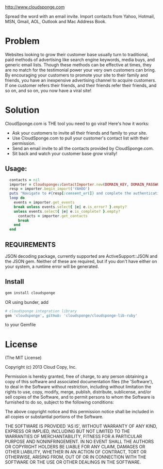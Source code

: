 http://www.cloudsponge.com

Spread the word with an email invite. Import contacts from Yahoo, Hotmail, MSN, Gmail, AOL, Outlook and Mac Address Book.

Problem
=======

Websites looking to grow their customer base usually turn to traditional, paid methods of advertising like search engine keywords, media buys, and generic email lists. Though these methods can be effective at times, they are no match for the testimonial power your very own customers can bring. By encouraging your customers to promote your site to their family and friends, you have an inexpensive advertising channel to acquire customers. If one customer refers their friends, and their friends refer their friends, and so on, and so on, you now have a viral site!

Solution
========

  CloudSponge.com is THE tool you need to go viral! Here's how it works:
  * Ask your customers to invite all their friends and family to your site.
  * Use CloudSponge.com to pull your customer's contact list with their permission.
  * Send an email invite to all the contacts provided by CloudSponge.com.
  * Sit back and watch your customer base grow virally!


Usage:
-----

```ruby
  contacts = nil
  importer = Cloudsponge::ContactImporter.new(DOMAIN_KEY, DOMAIN_PASSWORD)
  resp = importer.begin_import('YAHOO')
  puts "Navigate to #{resp[:consent_url]} and complete the authentication process."
  loop do
    events = importer.get_events
    break unless events.select{ |e| e.is_error? }.empty?
    unless events.select{ |e| e.is_complete? }.empty?
      contacts = importer.get_contacts
      break
    end
  end
```


REQUIREMENTS
------------

JSON decoding package, currently supported are ActiveSupport::JSON and the JSON gem.
  Neither of these are required, but if you don't have either on your system, a runtime 
  error will be generated.

Install
-------

```bash
gem install cloudsponge
```

OR using bunder, add 

```ruby
# cloudsponge integration library
gem 'cloudsponge', github: 'cloudsponge/cloudsponge-lib-ruby'
```

to your Gemfile

License
=======

(The MIT License)

Copyright (c) 2013 Cloud Copy, Inc.

Permission is hereby granted, free of charge, to any person obtaining
a copy of this software and associated documentation files (the
'Software'), to deal in the Software without restriction, including
without limitation the rights to use, copy, modify, merge, publish,
distribute, sublicense, and/or sell copies of the Software, and to
permit persons to whom the Software is furnished to do so, subject to
the following conditions:

The above copyright notice and this permission notice shall be
included in all copies or substantial portions of the Software.

THE SOFTWARE IS PROVIDED 'AS IS', WITHOUT WARRANTY OF ANY KIND,
EXPRESS OR IMPLIED, INCLUDING BUT NOT LIMITED TO THE WARRANTIES OF
MERCHANTABILITY, FITNESS FOR A PARTICULAR PURPOSE AND NONINFRINGEMENT.
IN NO EVENT SHALL THE AUTHORS OR COPYRIGHT HOLDERS BE LIABLE FOR ANY
CLAIM, DAMAGES OR OTHER LIABILITY, WHETHER IN AN ACTION OF CONTRACT,
TORT OR OTHERWISE, ARISING FROM, OUT OF OR IN CONNECTION WITH THE
SOFTWARE OR THE USE OR OTHER DEALINGS IN THE SOFTWARE.
